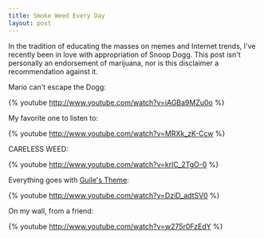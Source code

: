 ```yaml
---
title: Smoke Weed Every Day
layout: post
---
```


In the tradition of educating the masses on memes and Internet trends,
I've recently been in love with appropriation of Snoop Dogg. This post
isn't personally an endorsement of marijuana, nor is this disclaimer a
recommendation against it.

Mario can't escape the Dogg:

{% youtube http://www.youtube.com/watch?v=iAGBa9MZu0o %}

My favorite one to listen to:

{% youtube http://www.youtube.com/watch?v=MRXk_zK-Ccw %}

CARELESS WEED:

{% youtube http://www.youtube.com/watch?v=krlC_2TgO-0 %}

Everything goes with [Guile's Theme][1]:

{% youtube http://www.youtube.com/watch?v=DziD_adtSV0 %}

On my wall, from a friend: 

{% youtube http://www.youtube.com/watch?v=w275r0FzEdY %}

   [1]: http://knowyourmeme.com/memes/guiles-theme-goes-with-everything